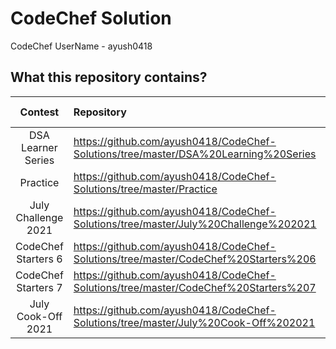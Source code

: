 # CodeChef Solution

CodeChef UserName - ayush0418

## What this repository contains?

Contest  |  Repository  |  Contest Code
:-------:  |  :----------  |  :------------:
DSA Learner Series | https://github.com/ayush0418/CodeChef-Solutions/tree/master/DSA%20Learning%20Series | LEARNDSA
Practice  | https://github.com/ayush0418/CodeChef-Solutions/tree/master/Practice | PRACTICE
July Challenge 2021 | https://github.com/ayush0418/CodeChef-Solutions/tree/master/July%20Challenge%202021 | JULY21
CodeChef Starters 6 | https://github.com/ayush0418/CodeChef-Solutions/tree/master/CodeChef%20Starters%206 | START6
CodeChef Starters 7 | https://github.com/ayush0418/CodeChef-Solutions/tree/master/CodeChef%20Starters%207 | START7
July Cook-Off 2021  | https://github.com/ayush0418/CodeChef-Solutions/tree/master/July%20Cook-Off%202021  | COOK131
